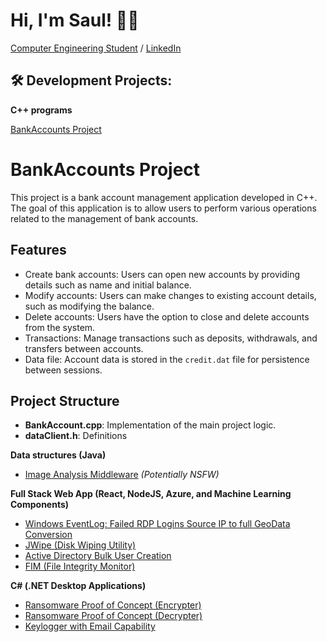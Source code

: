 # Hi, I'm Saul! 👨‍💻
[Computer Engineering Student](https://github.com/joshmadakor1) / [LinkedIn](https://www.linkedin.com/in/saul-quesada-ruiz-2064a1234/)

## 🛠 Development Projects:



**C++ programs**<br>

[BankAccounts Project](https://github.com/SAUL0505/BankAccounts/tree/main/BankAccounts)

# BankAccounts Project

This project is a bank account management application developed in C++. The goal of this application is to allow users to perform various operations related to the management of bank accounts.

## Features

- Create bank accounts: Users can open new accounts by providing details such as name and initial balance.
- Modify accounts: Users can make changes to existing account details, such as modifying the balance.
- Delete accounts: Users have the option to close and delete accounts from the system.
- Transactions: Manage transactions such as deposits, withdrawals, and transfers between accounts.
- Data file: Account data is stored in the `credit.dat` file for persistence between sessions.

## Project Structure

- **BankAccount.cpp**: Implementation of the main project logic.
- **dataClient.h**: Definitions



**Data structures (Java)**
- [Image Analysis Middleware](https://github.com/joshmadakor1/4chan-Image-Analysis-Middleware-C964) *(Potentially NSFW)*

**Full Stack Web App (React, NodeJS, Azure, and Machine Learning Components)**
- [Windows EventLog: Failed RDP Logins Source IP to full GeoData Conversion](https://github.com/joshmadakor1/Sentinel-Lab)
- [JWipe (Disk Wiping Utility)](https://github.com/joshmadakor1/Jwipe.PowerShell)
- [Active Directory Bulk User Creation](https://github.com/joshmadakor1/AD_PS)
- [FIM (File Integrity Monitor)](https://github.com/joshmadakor1/PowerShell-Integrity-FIM)

**C# (.NET Desktop Applications)**
- [Ransomware Proof of Concept (Encrypter)](https://github.com/joshmadakor1/EncrypterPOC)
- [Ransomware Proof of Concept (Decrypter)](https://github.com/joshmadakor1/DecrypterPOC)
- [Keylogger with Email Capability](https://github.com/joshmadakor1/Key-Logger-With-Email)
